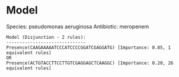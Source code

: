 
# Model

Species: pseudomonas aeruginosa
Antibiotic: meropenem

```
Model (Disjunction - 2 rules):
------------------------------
Presence(CAAGAAAAATCCCATCCCCGGATCGAGGATG) [Importance: 0.85, 1 equivalent rules]
OR
Presence(ACTGTACCTTCCTTGTCGAGGAGCTCAAGGC) [Importance: 0.20, 26 equivalent rules]

```

